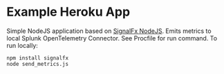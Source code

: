 # Example Heroku App

Simple NodeJS application based on [SignalFx
NodeJS](https://github.com/signalfx/signalfx-nodejs). Emits metrics to local
Splunk OpenTelemetry Connector. See Procfile for run command. To run locally:

```
npm install signalfx
node send_metrics.js
```
